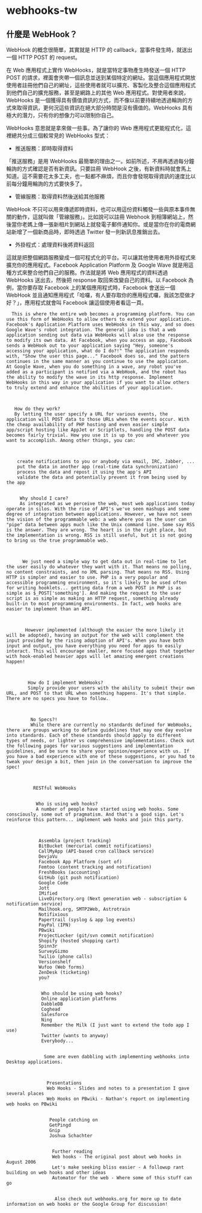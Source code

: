 # webhooks-tw

## 什麼是 WebHook？

WebHook 的概念很簡單，其實就是 HTTP 的 callback，當事件發生時，就送出一個 HTTP POST 的 request。

在 Web 應用程式上實作 WebHooks，就是當特定事物產生時發送一個 HTTP POST 的請求，裡面會夾帶一個訊息並送到某個特定的網址。當這個應用程式開放使用者註冊他們自己的網址，這些使用者就可以擴充、客製化及整合這個應用程式到他們自己的擴充服務，甚至是網路上的其他 Web 應用程式。對使用者來說，WebHooks 是一個獲得具有價值資訊的方式，而不像以前要持續地透過輪詢的方式來取得資訊，更何況這些資訊在絕大部分時間是沒有價值的。WebHooks 具有極大的潛力，只有你的想像力可以限制你自己。

WebHooks 意思就是拿來做一些事。為了讓你的 Web 應用程式更能程式化，這裡總共分成三個較常見的 WebHooks 型式：

* 推送服務：即時取得資料

「推送服務」是用 WebHooks 最簡單的理由之一。如前所述，不用再透過每分鐘輪詢的方式確認是否有新資訊。只要註冊 WebHook 之後，有新資料時就會馬上知道。這不需要花太多工夫，也一點都不麻煩，而且你會發現取得資訊的速度比以前每分鐘用輪詢的方式要快多了。

* 管線服務：取得資料然後送給其他服務

WebHook 不只可以用來傳遞即時資料，也可以用這份資料觸發一些與原本事件無關的動作，這就叫做「管線服務」。比如說可以註冊 Webhook 到相簿網站上，然後當你老媽上傳一張新相片到網站上就發電子郵件通知你。或是當你在你的電商網站新增了一個新商品時，即時透過 Twitter 發一則新訊息推銷出去。

* 外掛程式：處理資料後將資料返回

這就是把整個網路服務變成一個可程式化的平台。可以讓其他使用者用外掛程式來擴充你的應用程式。Facebook Application Platform 及 Google Wave 就是用這種方式來整合他們自己的服務。作法就是將 Web 應用程式的資料透過 WebHooks 送出去，然後把 response 取回來改變自己的資料。以 Facebook 為例，當你要存取 Facebook 上的某個應用程式時，Facebook 會送出一個 WebHook 並且通知應用程式「哈囉，有人要存取你的應用程式囉，我該怎麼做才好？」，應用程式就會叫 Facebook 讓這個使用者看這一頁。

      This is where the entire web becomes a programming platform. You can use this form of WebHooks to allow others to extend your application. Facebook's Application Platform uses WebHooks in this way, and so does Google Wave's robot integration. The general idea is that a web application sending out data via WebHooks will also use the response to modify its own data. At Facebook, when you access an app, Facebook sends a WebHook out to your application saying "Hey, someone's accessing your application, what do I do?!" The application responds with, "Show the user this page..." Facebook does so, and the pattern continues in the same manner as you continue to use the application. At Google Wave, when you do something in a wave, any robot you've added as a participant is notified via a WebHook, and the robot has the ability to modify the wave in its http response. Implement WebHooks in this way in your application if you want to allow others to truly extend and enhance the abilities of your application.

       

       How do they work?
       By letting the user specify a URL for various events, the application will POST data to those URLs when the events occur. With the cheap availability of PHP hosting and even easier simple app/script hosting like AppJet or Scriptlets, handling the POST data becomes fairly trivial. How you use it is up to you and whatever you want to accomplish. Among other things, you can:

        

        create notifications to you or anybody via email, IRC, Jabber, ...
        put the data in another app (real-time data synchronization)
        process the data and repost it using the app's API
        validate the data and potentially prevent it from being used by the app
         

         Why should I care?
         As integrated as we perceive the web, most web applications today operate in silos. With the rise of API's we've seen mashups and some degree of integration between applications. However, we have not seen the vision of the programmable web: a web where you as the user can "pipe" data between apps much like the Unix command line. Some say RSS is the answer. They are wrong. The heart is in the right place, but the implementation is wrong. RSS is still useful, but it is not going to bring us the true programmable web.

          

          We just need a simple way to get data out in real-time to let the user easily do whatever they want with it. That means no polling, no content constraints, and no XML parsing. That means no RSS. Using HTTP is simpler and easier to use. PHP is a very popular and accessible programming environment, so it's likely to be used often for writing hooklets... getting data from a web POST in PHP is as simple as $_POST['something']. And making the request to the user script is as simple as making an HTTP request, something already built-in to most programming environments. In fact, web hooks are easier to implement than an API.

           

           However implemented (although the easier the more likely it will be adopted), having an output for the web will complement the input provided by the rising adoption of API's. When you have both input and output, you have everything you need for apps to easily interact. This will encourage smaller, more focused apps that together with hook-enabled heavier apps will let amazing emergent creations happen!

            

            How do I implement WebHooks?
            Simply provide your users with the ability to submit their own URL, and POST to that URL when something happens. It's that simple. There are no specs you have to follow.

             

             No Specs?!
             While there are currently no standards defined for WebHooks, there are groups working to define guidelines that may one day evolve into standards. Each of these standards should apply to different types of needs, or lighter vs comprehensive implementations. Check out the following pages for various suggestions and implementation guidelines, and be sure to share your opinion/experience with us. If you have a bad experience with one of these suggestions, or you had to tweak your design a bit, then join in the conversation to improve the spec!

              

              RESTful WebHooks
               

               Who is using web hooks?
               A number of people have started using web hooks. Some consciously, some out of pragmatism. And that's a good sign. Let's reinforce this pattern... implement web hooks and join this party.

                

                Assembla (project tracking)
                BitBucket (mercurial commit notifications)
                CallMyApp (API-based cron callback service)  
                DevjaVu
                Facebook App Platform (sort of)
                Femtoo (content tracking and notification)
                FreshBooks (accounting)
                GitHub (git push notification)
                Google Code
                Jott
                IMified
                LiveDirectory.org (Next generation web - subscription & notification service)
                Mailhook.org, SMTP2Web, Astrotrain
                Notifixious
                Papertrail (syslog & app log events)
                PayPal (IPN)
                PBwiki
                ProjectLocker (git/svn commit notification)
                Shopify (hosted shopping cart)
                Spinn3r
                SurveyGizmo
                Twilio (phone calls)
                Versionshelf
                Wufoo (Web forms)
                ZenDesk (ticketing)
                you?
                 

                 Who should be using web hooks?
                 Online application platforms
                 DabbleDB
                 Coghead
                 Salesforce
                 Ning
                 Remember the Milk (I just want to extend the todo app I use)
                 Twitter (wants to anyway)
                 Everybody...
                  

                  Some are even dabbling with implementing webhooks into Desktop applications.

                   

                   Presentations
                   Web Hooks - Slides and notes to a presentation I gave several places
                   Web Hooks on PBwiki - Nathan's report on implementing web hooks on PBwiki
                    

                    People catching on
                    GetPingd
                    Gnip
                    Joshua Schachter
                     

                     Further reading
                     Web hooks - The original post about web hooks in August 2006
                     Let's make seeking bliss easier - A followup rant building on web hooks and other ideas
                     Automator for the web - Where some of this stuff can go
                      

                      Also check out webhooks.org for more up to date information on web hooks or the Google Group for discussion!
